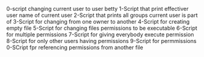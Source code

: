 0-script changing current user to user betty
1-Script that print effectiver user name of current user
2-Script that prints all groups current user is part of
3-Script for changing from one owner to another
4-Script for creating empty file
5-Script for changing files permissions to be executable
6-Script for multiple permissions
7-Script for giving everybody execute permission
8-Script for only other users having permissions
9-Script for permmissions
0-SCript fpr referencing permissions from another file
